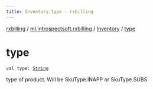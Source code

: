 ```yaml
---
title: Inventory.type - rxbilling
---
```


[rxbilling](../../index.html) / [ml.introspectsoft.rxbilling](../index.html) / [Inventory](index.html) / [type](./type.html)

# type

`val type: `[`String`](https://kotlinlang.org/api/latest/jvm/stdlib/kotlin/-string/index.html)

type of product. Will be SkuType.INAPP or SkuType.SUBS

